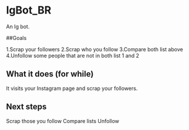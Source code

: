 # IgBot_BR

An Ig bot.

##Goals

1.Scrap your followers
2.Scrap who you follow
3.Compare both list above
4.Unfollow some people that are not in both list 1 and 2  


## What it does (for while)

It visits your Instagram page and scrap your followers.

## Next steps

Scrap those you follow
Compare lists 
Unfollow




